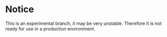 # Notice

This is an experimental branch, it may be very unstable. Therefore it is not ready for use in a production environment.